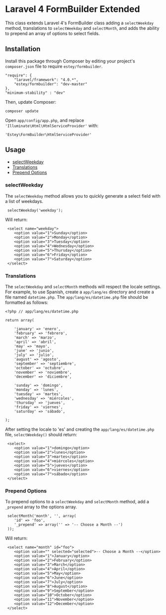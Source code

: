 # Laravel 4 FormBuilder Extended

This class extends Laravel 4's FormBuilder class adding a `selectWeekday` method, translations to `selectWeekday` and `selectMonth`, and adds the ability to prepend an array of options to select fields.

## Installation

Install this package through Composer by editing your project's `composer.json` file to require `estey/formbuilder`.

	"require": {
		"laravel/framework": "4.0.*",
		"estey/formbuilder": "dev-master"
	},
	"minimum-stability" : "dev"

Then, update Composer:

    composer update

Open `app/config/app.php`, and replace `'Illuminate\Html\HtmlServiceProvider'` with:

    'Estey\FormBuilder\HtmlServiceProvider'

## Usage

- [selectWeekday](#selectweekday)
- [Translations](#translations)
- [Prepend Options](#prepend-options)

### selectWeekday

The `selectWeekday` method allows you to quickly generate a select field with a list of weekdays.

     selectWeekday('weekday');
     
Will return:

     <select name="weekday">
      	<option value="1">Sunday</option>
      	<option value="2">Monday</option>
      	<option value="3">Tuesday</option>
      	<option value="4">Wednesday</option>
      	<option value="5">Thursday</option>
      	<option value="6">Friday</option>
      	<option value="7">Saturday</option>
     </select>

### Translations

The `selectWeekday` and `selectMonth` methods will respect the locale settings. For example, to use Spanish, create a `app/lang/es` directory and create a file named `datetime.php`. The `app/lang/es/datetime.php` file should be formatted as follows:

	<?php // app/lang/es/datetime.php

	return array(

		'january' => 'enero',
		'february' => 'febrero',
		'march' => 'marzo',
		'april' => 'abril',
		'may' => 'mayo',
		'june' => 'junio',
		'july' => 'julio',
		'august' => 'agosto',
		'september' => 'septiembre',
		'october' => 'octubre',
		'november' => 'noviembre',
		'december' => 'diciembre',

		'sunday' => 'domingo',
		'monday' => 'lunes',
		'tuesday' => 'martes',
		'wednesday' => 'miércoles',
		'thursday' => 'jueves',
		'friday' => 'viernes',
		'saturday' => 'sábado',

	);

After setting the locale to 'es' and creating the `app/lang/es/datetime.php` file, `selectWeekday()` should return:

     <select>
      	<option value="1">domingo</option>
      	<option value="2">lunes</option>
      	<option value="3">martes</option>
      	<option value="4">miércoles</option>
      	<option value="5">jueves</option>
      	<option value="6">viernes</option>
      	<option value="7">sábado</option>
     </select>     

### Prepend Options

To prepend options to a `selectWeekday` and `selectMonth` method, add a `_prepend` array to the options array.

     selectMonth('month', '', array(
     	'id' => 'foo', 
     	'_prepend' => array('' => '-- Choose a Month --')
     ));

Will return:

     <select name="month" id="foo">
      	<option value="" selected="selected">-- Choose a Month --</option>
      	<option value="1">January</option>
      	<option value="2">February</option>
      	<option value="3">March</option>
      	<option value="4">April</option>
      	<option value="5">May</option>
      	<option value="6">June</option>
      	<option value="7">July</option>
      	<option value="8">August</option>
      	<option value="9">September</option>
      	<option value="10">October</option>
      	<option value="11">November</option>
      	<option value="12">December</option>
     </select>     